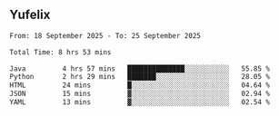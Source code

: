 ## Yufelix

<!--START_SECTION:waka-->

```txt
From: 18 September 2025 - To: 25 September 2025

Total Time: 8 hrs 53 mins

Java         4 hrs 57 mins   ██████████████░░░░░░░░░░░   55.85 %
Python       2 hrs 29 mins   ███████░░░░░░░░░░░░░░░░░░   28.05 %
HTML         24 mins         █░░░░░░░░░░░░░░░░░░░░░░░░   04.64 %
JSON         15 mins         ▓░░░░░░░░░░░░░░░░░░░░░░░░   02.94 %
YAML         13 mins         ▓░░░░░░░░░░░░░░░░░░░░░░░░   02.54 %
```

<!--END_SECTION:waka-->


